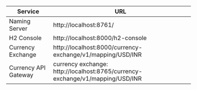 
|Service                        |URL                                                                             |
|-------------------------------|--------------------------------------------------------------------------------|
|Naming Server                  |http://localhost:8761/                                                          |
|H2 Console                     |http://localhost:8000/h2-console                                                |
|Currency Exchange              |http://localhost:8000/currency-exchange/v1/mapping/USD/INR                      |
|Currency API Gateway           |currency exchange: http://localhost:8765/currency-exchange/v1/mapping/USD/INR   |

